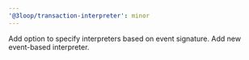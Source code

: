 ```yaml
---
'@3loop/transaction-interpreter': minor
---
```


Add option to specify interpreters based on event signature. Add new event-based interpreter.
